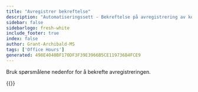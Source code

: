 ```yaml
---
title: "Avregistrer bekreftelse"
description: "Automatiseringssett - Bekreftelse på avregistrering av kontortid"
sidebar: false
sidebarlogo: fresh-white
include_footer: true
index: false
author: Grant-Archibald-MS
tags: ['Office Hours']
generated: 498E4040BF170DF3F39E3966B5CE119736B4FCE9
---
```


Bruk spørsmålene nedenfor for å bekrefte avregistreringen.

{{<questions name="/content/nb/office-hours/unregister-confirm.json" completed="Takk for at du fullførte bekreftelsen på avregistreringen" showNavigationButtons="false" locale="nb">}}
